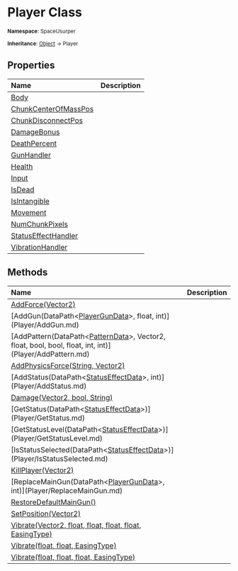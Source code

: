 # Player Class

<small>**Namespace**: SpaceUsurper</small>

<small>**Inheritance**: [Object](https://docs.microsoft.com/en-us/dotnet/api/system.object?view=netframework-4.5) → Player</small>

## Properties

<div markdown="1" class="member-table">

| Name | Description |
| :--- | ----------- |
| [Body](Player/Body.md) |  | 
| [ChunkCenterOfMassPos](Player/ChunkCenterOfMassPos.md) |  | 
| [ChunkDisconnectPos](Player/ChunkDisconnectPos.md) |  | 
| [DamageBonus](Player/DamageBonus.md) |  | 
| [DeathPercent](Player/DeathPercent.md) |  | 
| [GunHandler](Player/GunHandler.md) |  | 
| [Health](Player/Health.md) |  | 
| [Input](Player/Input.md) |  | 
| [IsDead](Player/IsDead.md) |  | 
| [IsIntangible](Player/IsIntangible.md) |  | 
| [Movement](Player/Movement.md) |  | 
| [NumChunkPixels](Player/NumChunkPixels.md) |  | 
| [StatusEffectHandler](Player/StatusEffectHandler.md) |  | 
| [VibrationHandler](Player/VibrationHandler.md) |  | 

</div>

## Methods

<div markdown="1" class="member-table">

| Name | Description |
| :--- | ----------- |
| [AddForce(Vector2)](Player/AddForce.md) |  | 
| [AddGun(DataPath&lt;[PlayerGunData](PlayerGunData.md)&gt;, float, int)](Player/AddGun.md) |  | 
| [AddPattern(DataPath&lt;[PatternData](PatternData.md)&gt;, Vector2, float, bool, bool, float, int, int)](Player/AddPattern.md) |  | 
| [AddPhysicsForce(String, Vector2)](Player/AddPhysicsForce.md) |  | 
| [AddStatus(DataPath&lt;[StatusEffectData](StatusEffectData.md)&gt;, int)](Player/AddStatus.md) |  | 
| [Damage(Vector2, bool, String)](Player/Damage.md) |  | 
| [GetStatus(DataPath&lt;[StatusEffectData](StatusEffectData.md)&gt;)](Player/GetStatus.md) |  | 
| [GetStatusLevel(DataPath&lt;[StatusEffectData](StatusEffectData.md)&gt;)](Player/GetStatusLevel.md) |  | 
| [IsStatusSelected(DataPath&lt;[StatusEffectData](StatusEffectData.md)&gt;)](Player/IsStatusSelected.md) |  | 
| [KillPlayer(Vector2)](Player/KillPlayer.md) |  | 
| [ReplaceMainGun(DataPath&lt;[PlayerGunData](PlayerGunData.md)&gt;, int)](Player/ReplaceMainGun.md) |  | 
| [RestoreDefaultMainGun()](Player/RestoreDefaultMainGun.md) |  | 
| [SetPosition(Vector2)](Player/SetPosition.md) |  | 
| [Vibrate(Vector2, float, float, float, float, EasingType)](Player/Vibrate.md) |  | 
| [Vibrate(float, float, EasingType)](Player/Vibrate.md) |  | 
| [Vibrate(float, float, float, EasingType)](Player/Vibrate.md) |  | 

</div>

